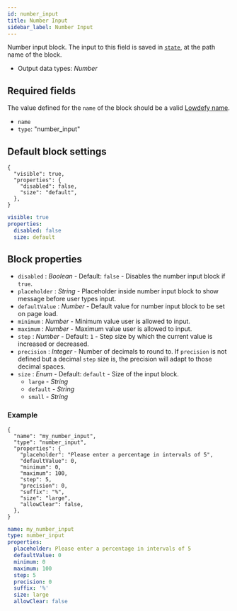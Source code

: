 ```yaml
---
id: number_input
title: Number Input
sidebar_label: Number Input
---
```


Number input block. The input to this field is saved in [`state`](concepts/state.md), at the path name of the block.

- Output data types: _Number_

## Required fields

The value defined for the `name` of the block should be a valid [Lowdefy name](concepts/lowdefy-file.md#names-and-ids).

- `name`
- `type`: "number_input"

## Default block settings

<!--DOCUSAURUS_CODE_TABS-->
<!--JSON-->

```json5
{
  "visible": true,
  "properties": {
    "disabled": false,
    "size": "default",
  },
}
```

<!--YAML-->

```yaml
visible: true
properties:
  disabled: false
  size: default
```

<!--END_DOCUSAURUS_CODE_TABS-->

## Block properties

- `disabled` : _Boolean_ - Default: `false` - Disables the number input block if `true`.
- `placeholder` : _String_ - Placeholder inside number input block to show message before user types input.
- `defaultValue` : _Number_ - Default value for number input block to be set on page load.
- `minimum` : _Number_ - Minimum value user is allowed to input.
- `maximum` : _Number_ - Maximum value user is allowed to input.
- `step` : _Number_ - Default: `1` - Step size by which the current value is increased or decreased.
- `precision` : _Integer_ - Number of decimals to round to. If `precision` is not defined but a decimal `step` size is, the precision will adapt to those decimal spaces.
- `size` : _Enum_ - Default: `default` - Size of the input block.
  - `large` - _String_
  - `default` - _String_
  - `small` - _String_

### Example

<!--DOCUSAURUS_CODE_TABS-->
<!--JSON-->

```json5
{
  "name": "my_number_input",
  "type": "number_input",
  "properties": {
    "placeholder": "Please enter a percentage in intervals of 5",
    "defaultValue": 0,
    "minimum": 0,
    "maximum": 100,
    "step": 5,
    "precision": 0,
    "suffix": "%",
    "size": "large",
    "allowClear": false,
  },
}
```

<!--YAML-->

```yaml
name: my_number_input
type: number_input
properties:
  placeholder: Please enter a percentage in intervals of 5
  defaultValue: 0
  minimum: 0
  maximum: 100
  step: 5
  precision: 0
  suffix: '%'
  size: large
  allowClear: false
```

<!--END_DOCUSAURUS_CODE_TABS-->

